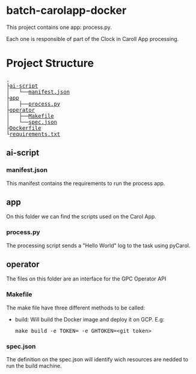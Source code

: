 # batch-carolapp-docker

This project contains one app: process.py.

Each one is responsible of part of the Clock in Caroll App processing.

# Project Structure
<pre>
.  
├<a href="#ai-script">ai-script</a>  
│   └──<a href="#manifestjson">manifest.json</a>  
├<a href="#app">app</a>  
│   ├──<a href="#processpy">process.py</a>  
├<a href="#operator">operator</a>  
│   ├──<a href="#makefile">Makefile</a>  
│   └──<a href="#specjson">spec.json</a>  
├<a href="#Dockerfile">Dockerfile</a>  
└<a href="#requirementstxt">requirements.txt</a>
</pre>

## ai-script
### manifest.json

This manifest contains the requirements to run the process app.

## app
On this folder we can find the scripts used on the Carol App.

### process.py
The processing script sends a "Hello World" log to the task using pyCarol.

## operator
The files on this folder are an interface for the GPC Operator API

### Makefile
The make file have three different methods to be called:
- build: Will build the Docker image and deploy it on GCP. E.g: <pre>make build -e TOKEN=<token> -e GHTOKEN=<git_token></pre>

### spec.json
The definition on the spec.json will identify wich resources are nedded to run the build machine.
